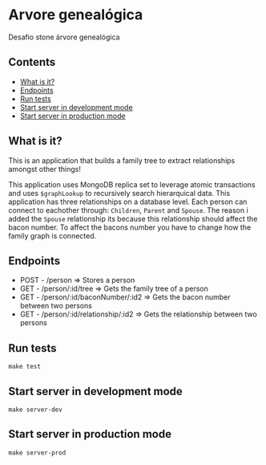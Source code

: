 # Arvore genealógica
Desafio stone árvore genealógica
## Contents
* [What is it?](#what-is-it)
* [Endpoints](#endpoints)
* [Run tests](#run-tests)
* [Start server in development mode](#start-server-in-development-mode)
* [Start server in production mode](#start-server-in-production-mode)

## What is it?
This is an application that builds a family tree to extract relationships amongst other things!

This application uses MongoDB replica set to leverage atomic transactions and uses `$graphLookup` to recursively search hierarquical data.
This application has three relationships on a database level. Each person can connect to eachother through: `Children`, `Parent` and `Spouse`. The reason i added the `Spouse` relationship its because this relationship should affect the bacon number. To affect the bacons number you have to change how the family graph is connected.

## Endpoints

* POST - /person  => Stores a person
* GET - /person/:id/tree => Gets the family tree of a person
* GET - /person/:id/baconNumber/:id2 => Gets the bacon number between two persons
* GET - /person/:id/relationship/:id2 => Gets the relationship between two persons

## Run tests
`make test`

## Start server in development mode
`make server-dev`

## Start server in production mode
`make server-prod`

